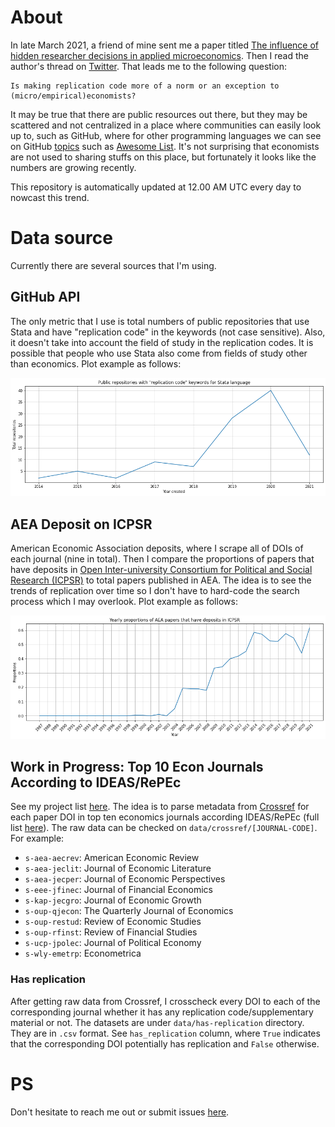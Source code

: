 # About

In late March 2021, a friend of mine sent me a paper titled [The influence of hidden researcher decisions in applied microeconomics](https://onlinelibrary.wiley.com/doi/full/10.1111/ecin.12992). Then I read the author's thread on [Twitter](https://twitter.com/nickchk/status/1374058480219213824). That leads me to the following question:

```
Is making replication code more of a norm or an exception to (micro/empirical)economists?
```

It may be true that there are public resources out there, but they may be scattered and not centralized in a place where communities can easily look up to, such as GitHub, where for other programming languages we can see on GitHub [topics](https://github.com/topics) such as [Awesome List](https://github.com/topics/awesome). It's not surprising that economists are not used to sharing stuffs on this place, but fortunately it looks like the numbers are growing recently.

This repository is automatically updated at 12.00 AM UTC every day to nowcast this trend.

# Data source
Currently there are several sources that I'm using.

## GitHub API
The only metric that I use is total numbers of public repositories that use Stata and have "replication code" in the keywords (not case sensitive). Also, it doesn't take into account the field of study in the replication codes. It is possible that people who use Stata also come from fields of study other than economics. Plot example as follows:

![replication-code-stata](./img/replication-code-stata.png)

## AEA Deposit on ICPSR
American Economic Association deposits, where I scrape all of DOIs of each journal (nine in total). Then I compare the proportions of papers that have deposits in [Open Inter-university Consortium for Political and Social Research (ICPSR)](https://www.openicpsr.org/) to total papers published in AEA. The idea is to see the trends of replication over time so I don't have to hard-code the search process which I may overlook. Plot example as follows:

![replication-code-stata](./img/aea-deposit-icpsr.png)

## Work in Progress: Top 10 Econ Journals According to IDEAS/RePEc
See my project list [here](https://github.com/ledwindra/replication-code-economics/projects/1). The idea is to parse metadata from [Crossref](https://github.com/CrossRef/rest-api-doc) for each paper DOI in top ten economics journals according IDEAS/RePEc (full list [here](https://ideas.repec.org/top/top.journals.all.html)). The raw data can be checked on `data/crossref/[JOURNAL-CODE]`. For example:
- `s-aea-aecrev`: American Economic Review
- `s-aea-jeclit`: Journal of Economic Literature
- `s-aea-jecper`: Journal of Economic Perspectives
- `s-eee-jfinec`: Journal of Financial Economics
- `s-kap-jecgro`: Journal of Economic Growth
- `s-oup-qjecon`: The Quarterly Journal of Economics
- `s-oup-restud`: Review of Economic Studies
- `s-oup-rfinst`: Review of Financial Studies
- `s-ucp-jpolec`: Journal of Political Economy
- `s-wly-emetrp`: Econometrica

### Has replication
After getting raw data from Crossref, I crosscheck every DOI to each of the corresponding journal whether it has any replication code/supplementary material or not. The datasets are under `data/has-replication` directory. They are in `.csv` format. See `has_replication` column, where `True` indicates that the corresponding DOI potentially has replication and `False` otherwise.

# PS
Don't hesitate to reach me out or submit issues [here](https://github.com/ledwindra/replication-code-economics/issues).
